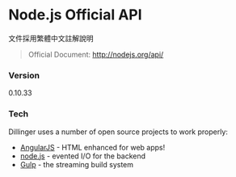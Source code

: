 Node.js Official API
============
文件採用繁體中文註解說明
> Official Document: http://nodejs.org/api/

### Version
0.10.33

### Tech

Dillinger uses a number of open source projects to work properly:

* [AngularJS] - HTML enhanced for web apps!
* [node.js] - evented I/O for the backend
* [Gulp] - the streaming build system

[node.js]:http://nodejs.org
[AngularJS]:http://angularjs.org
[Gulp]:http://gulpjs.com
